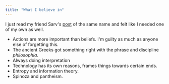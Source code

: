 ```yaml
---
title: "What I believe in"
---
```


I just read my friend Sarv's [post](https://sarvasvkulpati.com/blog/believe) of the same name and felt like I needed one of my own as well.

- Actions are more important than beliefs. I'm guilty as much as anyone else of forgetting this.
- The ancient Greeks got something right with the phrase and discipline _philosophia_. 
- Always doing interpretation
- Technology has its own reasons, frames things towards certain ends. 
- Entropy and information theory.
- Spinoza and pantheism.